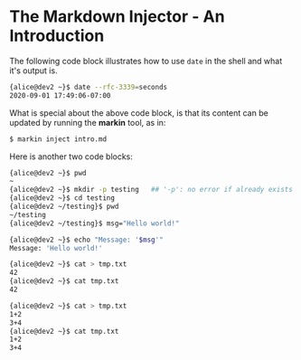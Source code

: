 # The Markdown Injector - An Introduction

The following code block illustrates how to use `date` in the shell and what it's output is.

<!-- code-block #1 -->
```sh
{alice@dev2 ~}$ date --rfc-3339=seconds
2020-09-01 17:49:06-07:00
```

What is special about the above code block, is that its content can be updated by running the **markin** tool, as in:

```sh
$ markin inject intro.md
```

Here is another two code blocks:

<!-- code-block label="set-msg" -->
```sh
{alice@dev2 ~}$ pwd
~
{alice@dev2 ~}$ mkdir -p testing   ## '-p': no error if already exists
{alice@dev2 ~}$ cd testing
{alice@dev2 ~/testing}$ pwd
~/testing
{alice@dev2 ~/testing}$ msg="Hello world!"
```

<!-- code-block #3 -->
```sh
{alice@dev2 ~}$ echo "Message: '$msg'"
Message: 'Hello world!'
```

<!-- code-block label="stdin" -->
```sh
{alice@dev2 ~}$ cat > tmp.txt 
42
{alice@dev2 ~}$ cat tmp.txt
42
```

<!-- code-block label="stdin-multiline" -->
```sh
{alice@dev2 ~}$ cat > tmp.txt 
1+2
3+4
{alice@dev2 ~}$ cat tmp.txt
1+2
3+4
```
